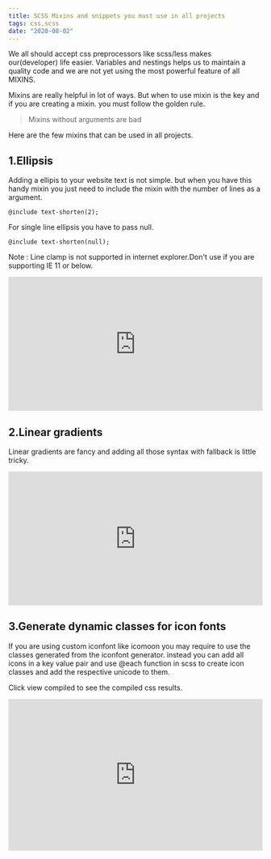 ```yaml
---
title: SCSS Mixins and snippets you must use in all projects
tags: css,scss
date: "2020-08-02"
---
```


We all should accept css preprocessors like scss/less makes our(developer) life easier. Variables and nestings helps us to maintain a quality code and we are not yet using the most powerful feature of all MIXINS.

Mixins are really helpful in lot of ways. But when to use mixin is the key and if you are creating a mixin. you must follow the golden rule.

> Mixins without arguments are bad

Here are the few mixins that can be used in all projects.

## 1.Ellipsis

Adding a ellipis to your website text is not simple. but when you have this handy mixin you just need to include the mixin with the number of lines as a argument.

`@include text-shorten(2);`

For single line ellipsis you have to pass null.

`@include text-shorten(null);`

Note : Line clamp is not supported in internet explorer.Don't use if you are supporting IE 11 or below.

<iframe height="265" style="width: 100%;" scrolling="no" title="@mixin ellipsis" src="https://codepen.io/yoyo/embed/OJVXKze?height=265&theme-id=dark&default-tab=css,result" frameborder="no" allowtransparency="true" allowfullscreen="true">
  See the Pen <a href='https://codepen.io/yoyo/pen/OJVXKze'>@mixin ellipsis</a> by yogeshwaran
  (<a href='https://codepen.io/yoyo'>@yoyo</a>) on <a href='https://codepen.io'>CodePen</a>.
</iframe>

## 2.Linear gradients

Linear gradients are fancy and adding all those syntax with fallback is little tricky.

<iframe height="265" style="width: 100%;" scrolling="no" title="wvazwjd" src="https://codepen.io/yoyo/embed/wvazwjd?height=265&theme-id=dark&default-tab=css,result" frameborder="no" allowtransparency="true" allowfullscreen="true">
  See the Pen <a href='https://codepen.io/yoyo/pen/wvazwjd'>wvazwjd</a> by yogeshwaran
  (<a href='https://codepen.io/yoyo'>@yoyo</a>) on <a href='https://codepen.io'>CodePen</a>.
</iframe>

## 3.Generate dynamic classes for icon fonts

If you are using custom iconfont like icomoon you may require to use the classes generated from the iconfont generator. instead you can add all icons in a key value pair and use @each function in scss to create icon classes and add the respective unicode to them.

Click view compiled to see the compiled css results.

<iframe height="300" style="width: 100%;" scrolling="no" title="Dynamically generate icon font classes in scss" src="https://codepen.io/yoyo/embed/preview/LYGKPob?height=300&theme-id=35149&default-tab=css" frameborder="no" loading="lazy" allowtransparency="true" allowfullscreen="true">
  See the Pen <a href='https://codepen.io/yoyo/pen/LYGKPob'>Dynamically generate icon font classes in scss</a> by yogeshwaran
  (<a href='https://codepen.io/yoyo'>@yoyo</a>) on <a href='https://codepen.io'>CodePen</a>.
</iframe>
